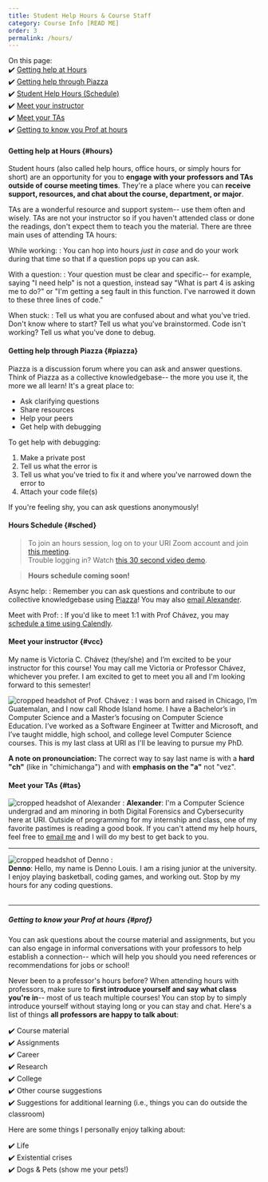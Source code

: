 ```yaml
---
title: Student Help Hours & Course Staff
category: Course Info [READ ME]
order: 3
permalink: /hours/
---
```

On this page:  
✔️ [Getting help at Hours](#hours)  
✔️ [Getting help through Piazza](#piazza)  
✔️ [Student Help Hours (Schedule)](#sched)  
✔️ [Meet your instructor](#vcc)  
✔️ [Meet your TAs](#tas)  
✔️ [Getting to know you Prof at hours](#prof)  

#### Getting help at Hours {#hours}
Student hours (also called help hours, office hours, or simply hours for short) are an opportunity for you to **engage with your professors and TAs outside of course meeting times**. They're a place where you can **receive support, resources, and chat about the course, department, or major**. 

TAs are a wonderful resource and support system-- use them often and wisely. TAs are not your instructor so if you haven't attended class or done the readings, don't expect them to teach you the material. There are three main uses of attending TA hours:

While working:
: You can hop into hours *just in case* and do your work during that time so that if a question pops up you can ask.

With a question:
: Your question must be clear and specific-- for example, saying "I need help" is not a question, instead say "What is part 4 is asking me to do?" or "I'm getting a seg fault in this function. I've narrowed it down to these three lines of code."

When stuck:
: Tell us what you are confused about and what you've tried. Don't know where to start? Tell us what you've brainstormed. Code isn't working? Tell us what you've done to debug.

#### Getting help through Piazza {#piazza}
Piazza is a discussion forum where you can ask and answer questions. Think of Piazza as a collective knowledgebase-- the more you use it, the more we all learn! It's a great place to:
- Ask clarifying questions
- Share resources
- Help your peers
- Get help with debugging

To get help with debugging:
1. Make a private post 
2. Tell us what the error is
3. Tell us what you've tried to fix it and where you've narrowed down the error to
4. Attach your code file(s)

If you're feeling shy, you can ask questions anonymously!

#### Hours Schedule {#sched}
> To join an hours session, log on to your URI Zoom account and join [this meeting](https://uri-edu.zoom.us/j/99113409560?pwd=TjlDdmo5cFNzYWozMXJHSGtaZm1TQT09).  
Trouble logging in? Watch [this 30 second video demo](https://youtu.be/XYM-nMXAiRY).

 > **Hours schedule coming soon!**

Async help:
: Remember you can ask questions and contribute to our collective knowledgebase using [Piazza](piazza.com/uri/summer2021/csc212/home)! You may also [email Alexander](mailto:asinapi@uri.edu).

Meet with Prof:
: If you'd like to meet 1:1 with Prof Chávez, you may [schedule a time using Calendly](http://calendly.com/vcchavez/).

#### Meet your instructor {#vcc}
My name is Victoria C. Chávez (they/she) and I’m excited to be your instructor for this course! You may call me Victoria or Professor Chávez, whichever you prefer. I am excited to get to meet you all and I'm looking forward to this semester!

![cropped headshot of Prof. Chávez](/sm21/1-about/imgs/vcc.jpg)
: I was born and raised in Chicago, I’m Guatemalan, and I now call Rhode Island home. I have a Bachelor’s in Computer Science and a Master’s focusing on Computer Science Education. I’ve worked as a Software Engineer at Twitter and Microsoft, and I’ve taught middle, high school, and college level Computer Science courses. This is my last class at URI as I'll be leaving to pursue my PhD.

**A note on pronounciation:** The correct way to say last name is with a **hard "ch"** (like in "chimichanga") and with **emphasis on the "a"** not "vez".

#### Meet your TAs {#tas}
![cropped headshot of Alexander](/sm21/1-about/imgs/alex.jpg) 
: **Alexander**: I'm a Computer Science undergrad and am minoring in both Digital Forensics and Cybersecurity here at URI. Outside of programming for my internship and class, one of my favorite pastimes is reading a good book. If you can't attend my help hours, feel free to [email me](mailto:asinapi@uri.edu) and I will do my best to get back to you.

---

![cropped headshot of Denno](/sm21/1-about/imgs/denno.jpg) 
: <br> **Denno**: Hello, my name is Denno Louis. I am a rising junior at the university. I enjoy playing basketball, coding games, and working out. Stop by my hours for any coding questions. <br> <br>

---

##### Getting to know your Prof at hours {#prof}
You can ask questions about the course material and assignments, but you can also engage in informal conversations with your professors to help establish a connection-- which will help you should you need references or recommendations for jobs or school! 

Never been to a professor's hours before? When attending hours with professors, make sure to **first introduce yourself and say what class you're in**-- most of us teach multiple courses! You can stop by to simply introduce yourself without staying long or you can stay and chat. Here's a list of things **all professors are happy to talk about**:

✔️ Course material  
✔️ Assignments  
✔️ Career  
✔️ Research  
✔️ College  
✔️ Other course suggestions  
✔️ Suggestions for additional learning (i.e., things you can do outside the classroom)  

Here are some things I personally enjoy talking about:

✔️ Life  
✔️ Existential crises  
✔️ Dogs & Pets (show me your pets!)